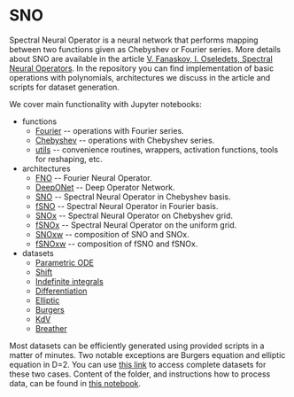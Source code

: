 # SNO
Spectral Neural Operator is a neural network that performs mapping between two functions given as Chebyshev or Fourier series. More details about SNO are available in the article [V. Fanaskov, I. Oseledets, Spectral Neural Operators](https://arxiv.org/abs/2205.10573). In the repository you can find implementation of basic operations with polynomials, architectures we discuss in the article and scripts for dataset generation.

We cover main functionality with Jupyter notebooks:
+ functions
  + [Fourier](https://github.com/VLSF/SNO/blob/main/notebooks/functions/Fourier.ipynb) -- operations with Fourier series.
  + [Chebyshev](https://github.com/VLSF/SNO/blob/main/notebooks/functions/Chebyshev.ipynb) -- operations with Chebyshev series.
  + [utils](https://github.com/VLSF/SNO/blob/main/notebooks/functions/Utilities.ipynb) -- convenience routines, wrappers, activation functions, tools for reshaping, etc.
+ architectures
  + [FNO](https://github.com/VLSF/SNO/blob/main/notebooks/architectures/FNO.ipynb) -- Fourier Neural Operator.
  + [DeepONet](https://github.com/VLSF/SNO/blob/main/notebooks/architectures/DeepONet.ipynb) -- Deep Operator Network.
  + [SNO](https://github.com/VLSF/SNO/blob/main/notebooks/architectures/SNO.ipynb) -- Spectral Neural Operator in Chebyshev basis.
  + [fSNO](https://github.com/VLSF/SNO/blob/main/notebooks/architectures/fSNO.ipynb) -- Spectral Neural Operator in Fourier basis.
  + [SNOx](https://github.com/VLSF/SNO/blob/main/notebooks/architectures/SNOx.ipynb) -- Spectral Neural Operator on Chebyshev grid.
  + [fSNOx](https://github.com/VLSF/SNO/blob/main/notebooks/architectures/fSNOx.ipynb) -- Spectral Neural Operator on the uniform grid.
  + [SNOxw](https://github.com/VLSF/SNO/blob/main/notebooks/architectures/SNOxw.ipynb) -- composition of SNO and SNOx.
  + [fSNOxw](https://github.com/VLSF/SNO/blob/main/notebooks/architectures/fSNOxw.ipynb) -- composition of fSNO and fSNOx.
+ datasets
  + [Parametric ODE](https://github.com/VLSF/SNO/blob/main/notebooks/datasets/Parametric%20ODE.ipynb)
  + [Shift](https://github.com/VLSF/SNO/blob/main/notebooks/datasets/Square%20shift.ipynb)
  + [Indefinite integrals](https://github.com/VLSF/SNO/blob/main/notebooks/datasets/Indefinite%20integrals.ipynb)
  + [Differentiation](https://github.com/VLSF/SNO/blob/main/notebooks/datasets/Differentiation.ipynb)
  + [Elliptic](https://github.com/VLSF/SNO/blob/main/notebooks/datasets/Elliptic.ipynb)
  + [Burgers](https://github.com/VLSF/SNO/blob/main/notebooks/datasets/Burgers.ipynb)
  + [KdV](https://github.com/VLSF/SNO/blob/main/notebooks/datasets/KdV%20exact.ipynb)
  + [Breather](https://github.com/VLSF/SNO/blob/main/notebooks/datasets/Breather.ipynb)

Most datasets can be efficiently generated using provided scripts in a matter of minutes. Two notable exceptions are Burgers equation and elliptic equation in D=2. You can use [this link](https://drive.google.com/drive/folders/1x5-rPf5Rg-KYy7tB9ibxsnFosRMmjIrb?usp=sharing) to access complete datasets for these two cases. Content of the folder, and instructions how to process data, can be found in [this notebook](https://github.com/VLSF/SNO/blob/main/notebooks/datasets/Working%20with%20datasets.ipynb).
